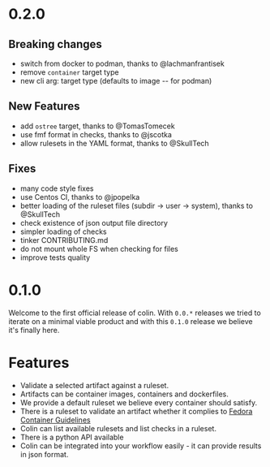 # 0.2.0

## Breaking changes

* switch from docker to podman, thanks to @lachmanfrantisek
* remove `container` target type
* new cli arg: target type (defaults to image -- for podman)

## New Features

* add `ostree` target, thanks to @TomasTomecek
* use fmf format in checks, thanks to @jscotka
* allow rulesets in the YAML format, thanks to @SkullTech

## Fixes

* many code style fixes
* use Centos CI, thanks to @jpopelka
* better loading of the ruleset files (subdir -> user -> system), thanks to @SkullTech
* check existence of json output file directory
* simpler loading of checks
* tinker CONTRIBUTING.md
* do not mount whole FS when checking for files
* improve tests quality


# 0.1.0

Welcome to the first official release of colin. With `0.0.*` releases we tried to iterate on a minimal viable product and with this `0.1.0` release we believe it's finally here.

# Features

* Validate a selected artifact against a ruleset.
* Artifacts can be container images, containers and dockerfiles.
* We provide a default ruleset we believe every container should satisfy.
* There is a ruleset to validate an artifact whether it complies to [Fedora Container Guidelines](https://fedoraproject.org/wiki/Container:Guidelines)
* Colin can list available rulesets and list checks in a ruleset.
* There is a python API available
* Colin can be integrated into your workflow easily - it can provide results in json format.
